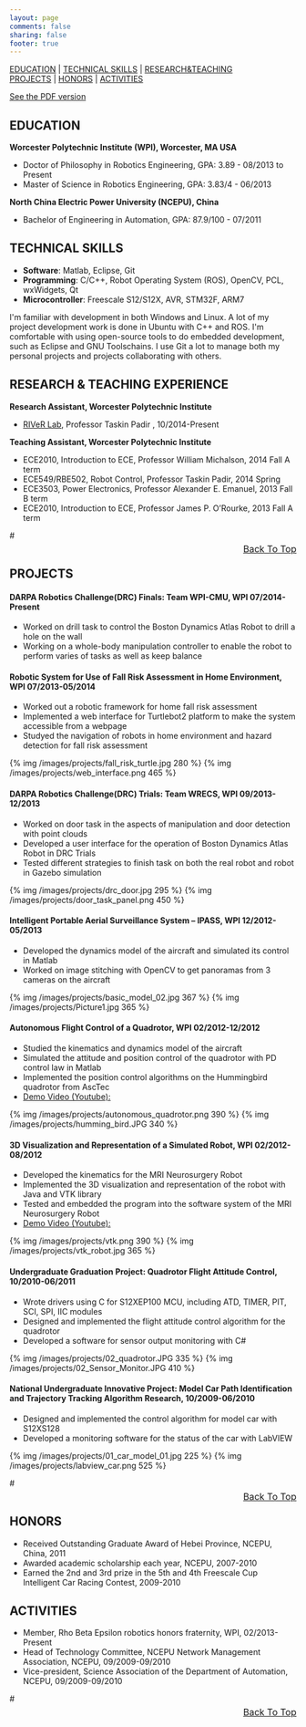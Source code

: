 ```yaml
---
layout: page
comments: false
sharing: false
footer: true
---
```


<a name="TOP"></a>

[EDUCATION](#EDUCATION) | [TECHNICAL SKILLS](#SKILLS) | [RESEARCH&TEACHING](#RATA)  
[PROJECTS](#PROJECTS) | [HONORS](#HONORS) | [ACTIVITIES](#ACTIVITIES)

<a href="{{ root_url }}/resume.pdf">See the PDF version</a> 

<a name="EDUCATION"></a>
## EDUCATION

**Worcester Polytechnic Institute (WPI), Worcester, MA USA**

* Doctor of Philosophy in Robotics Engineering, GPA: 3.89 - 08/2013 to Present
* Master of Science in Robotics Engineering, GPA: 3.83/4 - 06/2013

**North China Electric Power University (NCEPU), China**

* Bachelor of Engineering in Automation, GPA: 87.9/100 - 07/2011

<a name="SKILLS"></a>
## TECHNICAL SKILLS

* **Software**: Matlab, Eclipse, Git
* **Programming**: C/C++, Robot Operating System (ROS), OpenCV, PCL, wxWidgets, Qt
* **Microcontroller**: Freescale S12/S12X, AVR, STM32F, ARM7

I'm familiar with development in both Windows and Linux. A lot of my project development work is done in Ubuntu with C++ and ROS. I'm comfortable with using open-source tools to do embedded development, such as Eclipse and GNU Toolschains. I use Git a lot to manage both my personal projects and projects collaborating with others. 

<a name="RATA"></a>
## RESEARCH & TEACHING EXPERIENCE
**Research Assistant, Worcester Polytechnic Institute**

* [RIVeR Lab](http://robot.wpi.edu/), Professor Taskin Padir , 10/2014-Present

**Teaching Assistant, Worcester Polytechnic Institute**

* ECE2010, Introduction to ECE, Professor William Michalson, 2014 Fall A term
* ECE549/RBE502, Robot Control, Professor Taskin Padir, 2014 Spring
* ECE3503, Power Electronics, Professor Alexander E. Emanuel, 2013 Fall B term
* ECE2010, Introduction to ECE, Professor James P. O’Rourke, 2013 Fall A term

#<div style="text-align:right;line-height:3px;"><font size="3">[Back To Top](#TOP)</font></div>

<a name="PROJECTS"></a>
## PROJECTS

#### DARPA Robotics Challenge(DRC) Finals: Team WPI-CMU, WPI 07/2014-Present

- Worked on drill task to control the Boston Dynamics Atlas Robot to drill a hole on the wall
- Working on a whole-body manipulation controller to enable the robot to perform varies of tasks as
well as keep balance

#### Robotic System for Use of Fall Risk Assessment in Home Environment, WPI 07/2013-05/2014

- Worked out a robotic framework for home fall risk assessment
- Implemented a web interface for Turtlebot2 platform to make the system accessible from a webpage 
- Studyed the navigation of robots in home environment and hazard detection for fall risk assessment   

{% img /images/projects/fall_risk_turtle.jpg 280 %}
{% img /images/projects/web_interface.png 465 %}


#### DARPA Robotics Challenge(DRC) Trials: Team WRECS, WPI 09/2013-12/2013

- Worked on door task in the aspects of manipulation and door detection with point clouds
- Developed a user interface for the operation of Boston Dynamics Atlas Robot in DRC Trials
- Tested different strategies to finish task on both the real robot and robot in Gazebo simulation

{% img /images/projects/drc_door.jpg 295 %}
{% img /images/projects/door_task_panel.png 450 %}


#### Intelligent Portable Aerial Surveillance System – IPASS, WPI 12/2012-05/2013

-  Developed the dynamics model of the aircraft and simulated its control in   Matlab
- Worked on image stitching with OpenCV to get panoramas from 3 cameras on the aircraft

{% img /images/projects/basic_model_02.jpg 367 %}
{% img /images/projects/Picture1.jpg 365 %}

#### Autonomous Flight Control of a Quadrotor, WPI 02/2012-12/2012

- Studied the kinematics and dynamics model of the aircraft
- Simulated the attitude and position control of the quadrotor with PD control law in Matlab
- Implemented the position control algorithms on the Hummingbird quadrotor from AscTec
- [Demo Video (Youtube):](http://www.youtube.com/watch?v=GF0DLWTfk3U&feature=c4-overview&list=UUZavD4SDX_YwDwgSEyUDrcQ)

{% img /images/projects/autonomous_quadrotor.png 390 %}
{% img /images/projects/humming_bird.JPG 340 %}

#### 3D Visualization and Representation of a Simulated Robot, WPI 02/2012-08/2012

- Developed the kinematics for the MRI Neurosurgery Robot
- Implemented the 3D visualization and representation of the robot with Java and VTK library
- Tested and embedded the program into the software system of the MRI Neurosurgery Robot
- [Demo Video (Youtube):](http://www.youtube.com/watch?v=8LrmLvdZvYY&feature=c4-overview&list=UUZavD4SDX_YwDwgSEyUDrcQ)

{% img /images/projects/vtk.png 390 %}
{% img /images/projects/vtk_robot.jpg 365 %}

#### Undergraduate Graduation Project: Quadrotor Flight Attitude Control, 10/2010-06/2011

- Wrote drivers using C for S12XEP100 MCU, including ATD, TIMER, PIT, SCI, SPI, IIC modules
- Designed and implemented the flight attitude control algorithm for the quadrotor
- Developed a software for sensor output monitoring with C#

{% img /images/projects/02_quadrotor.JPG 335 %}
{% img /images/projects/02_Sensor_Monitor.JPG 410 %}  

#### National Undergraduate Innovative Project: Model Car Path Identification and Trajectory Tracking Algorithm Research, 10/2009-06/2010

- Designed and implemented the control algorithm for model car with S12XS128
- Developed a monitoring software for the status of the car with LabVIEW

{% img /images/projects/01_car_model_01.jpg 225 %}
{% img /images/projects/labview_car.png 525 %}  

#<div style="text-align:right;line-height:3px;"><font size="3">[Back To Top](#TOP)</font></div>

<a name="HONORS"></a>
## HONORS

- Received Outstanding Graduate Award of Hebei Province, NCEPU, China, 2011
- Awarded academic scholarship each year, NCEPU, 2007-2010
- Earned the 2nd and 3rd prize in the 5th and 4th Freescale Cup Intelligent Car Racing Contest, 2009-2010

<a name="ACTIVITIES"></a>
## ACTIVITIES

- Member, Rho Beta Epsilon robotics honors fraternity, WPI, 02/2013-Present
- Head of Technology Committee, NCEPU Network Management Association, NCEPU, 09/2009-09/2010
- Vice-president, Science Association of the Department of Automation, NCEPU, 09/2009-09/2010

#<div style="text-align:right;line-height:3px;"><font size="3">[Back To Top](#TOP)</font></div>

